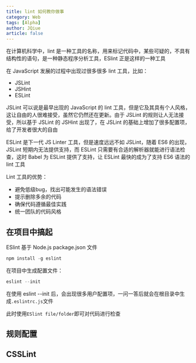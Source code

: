 ```yaml
---
title: lint 如何教你做事
category: Web
tags: [Alpha]
author: JQiue
article: false
---
```


在计算机科学中，lint 是一种工具的名称，用来标记代码中，某些可疑的，不具有结构性的语句，是一种静态程序分析工具，ESlint 正是这样的一种工具

在 JavaScript 发展的过程中出现过很多很多 lint 工具，比如：

+ JSLint
+ JSHint
+ ESLint

JSLint 可以说是最早出现的 JavaScript 的 lint 工具，但是它及其具有个人风格，这让自由的人很难接受，虽然它仍然还在更新。由于 JSLint 的规则让人无法接受，所以基于 JSLint 的 JSHint 出现了，在 JSLint 的基础上增加了很多配置项，给了开发者很大的自由

ESLint 是下一代 JS Linter 工具，但是速度远远不如 JSLint，随着 ES6 的出现，JSLint 短期内无法提供支持，而 ESLint 只需要有合适的解析器就能进行语法检查，这时 Babel 为 ESLint 提供了支持，让 ESLint 最快的成为了支持 ES6 语法的 lint 工具

Lint 工具的优势：

+ 避免低级bug，找出可能发生的语法错误
+ 提示删除多余的代码
+ 确保代码遵循最佳实践
+ 统一团队的代码风格

## 在项目中搞起

ESlint 基于 Node.js package.json 文件

```js
npm install -g eslint
```

在项目中生成配置文件：

```js
eslint --init
```

在使用 eslint --init 后，会出现很多用户配置项，一问一答后就会在根目录中生成`.eslintrc.js`文件

此时使用`ESlint file/folder`即可对代码进行检查

## 规则配置

<!-- more -->

## CSSLint
